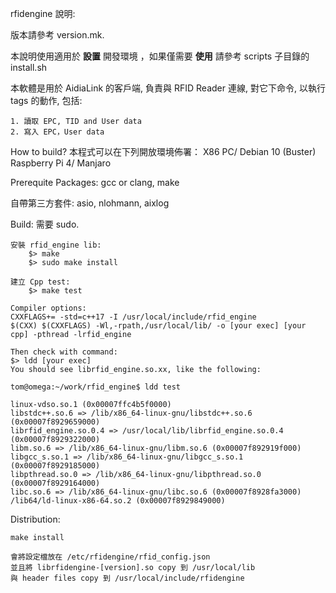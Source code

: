 rfidengine 說明:

版本請參考 version.mk.

本說明使用適用於 __設置__ 開發環境 ，如果僅需要 __使用__
請參考 scripts 子目錄的 install.sh

本軟體是用於 AidiaLink 的客戶端, 負責與 RFID Reader
連線, 對它下命令, 以執行 tags 的動作, 包括:

	1. 讀取 EPC, TID and User data
	2. 寫入 EPC，User data


How to build?
	本程式可以在下列開放環境佈署：
	X86 PC/ Debian 10 (Buster)
	Raspberry Pi 4/ Manjaro

Prerequite Packages:
	gcc or clang, make

自帶第三方套件:
	asio, nlohmann, aixlog

Build:
	需要 sudo.

	安裝 rfid_engine lib:
		$> make
		$> sudo make install

	建立 Cpp test:
		$> make test

	Compiler options:
	CXXFLAGS+= -std=c++17 -I /usr/local/include/rfid_engine
	$(CXX) $(CXXFLAGS) -Wl,-rpath,/usr/local/lib/ -o [your exec] [your cpp] -pthread -lrfid_engine

	Then check with command:
	$> ldd [your exec]
	You should see librfid_engine.so.xx, like the following:

	tom@omega:~/work/rfid_engine$ ldd test

	linux-vdso.so.1 (0x00007ffc4b5f0000)
	libstdc++.so.6 => /lib/x86_64-linux-gnu/libstdc++.so.6 (0x00007f8929659000)
	librfid_engine.so.0.4 => /usr/local/lib/librfid_engine.so.0.4 (0x00007f8929322000)
	libm.so.6 => /lib/x86_64-linux-gnu/libm.so.6 (0x00007f892919f000)
	libgcc_s.so.1 => /lib/x86_64-linux-gnu/libgcc_s.so.1 (0x00007f8929185000)
	libpthread.so.0 => /lib/x86_64-linux-gnu/libpthread.so.0 (0x00007f8929164000)
	libc.so.6 => /lib/x86_64-linux-gnu/libc.so.6 (0x00007f8928fa3000)
	/lib64/ld-linux-x86-64.so.2 (0x00007f8929849000)

Distribution:

	make install

	會將設定檔放在 /etc/rfidengine/rfid_config.json
	並且將 librfidengine-[version].so copy 到 /usr/local/lib
	與 header files copy 到 /usr/local/include/rfidengine

#
